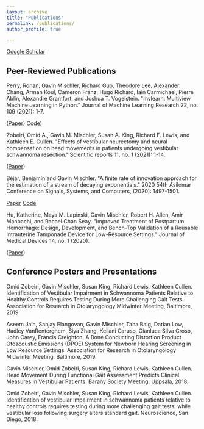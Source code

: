 ```yaml
---
layout: archive
title: "Publications"
permalink: /publications/
author_profile: true

---
```


[Google Scholar](https://scholar.google.com/citations?user=v8hF5dMAAAAJ&hl=en)

## Peer-Reviewed Publications

Perry, Ronan, Gavin Mischler, Richard Guo, Theodore Lee, Alexander Chang, Arman Koul, Cameron Franz, Hugo Richard, Iain Carmichael, Pierre Ablin, Alexandre Gramfort, and Joshua T. Vogelstein. "mvlearn: Multiview Machine Learning in Python." Journal of Machine Learning Research 22, no. 109 (2021): 1-7.

([Paper](https://www.jmlr.org/papers/volume22/20-1370/20-1370.pdf)) [Code](https://github.com/mvlearn/mvlearn))

Zobeiri, Omid A., Gavin M. Mischler, Susan A. King, Richard F. Lewis, and Kathleen E. Cullen. "Effects of vestibular neurectomy and neural compensation on head movements in patients undergoing vestibular schwannoma resection." Scientific reports 11, no. 1 (2021): 1-14.

([Paper](https://doi.org/10.1038/s41598-020-79756-3))

Béjar, Benjamín and Gavin Mischler. "A finite rate of innovation approach for the estimation of a stream of decaying exponentials." 2020 54th Asilomar Conference on Signals, Systems, and Computers, (2020): 1497-1501.

[Paper](https://doi-org.ezproxy.cul.columbia.edu/10.1109/IEEECONF51394.2020.9443495) [Code](https://github.com/gavinmischler/spikeFRInder)

Hu, Katherine, Maya M. Lapinski, Gavin Mischler, Robert H. Allen, Amir Manbachi, and Rachel Chan Seay. "Improved Treatment of Postpartum Hemorrhage: Design, Development, and Bench-Top Validation of a Reusable Intrauterine Tamponade Device for Low-Resource Settings." Journal of Medical Devices 14, no. 1 (2020).

([Paper](https://doi.org/10.1115/1.4045965))


## Conference Posters and Presentations

Omid Zobeiri, Gavin Mischler, Susan King, Richard Lewis, Kathleen Cullen. Identification of Vestibular Impairment in Schwannoma Patients Relative to Healthy Controls Requires Testing During More Challenging Gait Tests. Association for Research in Otolaryngology Midwinter Meeting, Baltimore, 2019.

Aseem Jain, Sanjay Elangovan, Gavin Mischler, Taha Baig, Darian Low, Hadley VanRenterghem, Siya Zhang, Keilani Caruso, Gianluca Silva Croso, John Carey, Francis Creighton. A Bone Conducting Distortion Product Otoacoustic Emissions (DPOE) System for Newborn Hearing Screening in Low Resource Settings. Association for Research in Otolaryngology Midwinter Meeting, Baltimore, 2019.

Gavin Mischler, Omid Zobeiri, Susan King, Richard Lewis, Kathleen Cullen.  Head Movement During Functional Gait Assessment Predicts Clinical Measures in Vestibular Patients. Barany Society Meeting, Uppsala, 2018.

Omid Zobeiri, Gavin Mischler, Susan King, Richard Lewis, Kathleen Cullen. Identification of vestibular impairment in schwannoma patients relative to healthy controls requires testing during more challenging gait tests, while vestibular loss following surgery alters standard gait. Neuroscience, San Diego, 2018.

